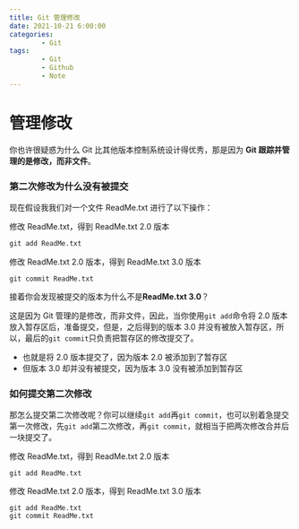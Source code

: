 ```yaml
---
title: Git 管理修改
date: 2021-10-21 6:00:00
categories:
        - Git
tags:
        - Git
        - Github
        - Note
---
```


# 管理修改

你也许很疑惑为什么 Git 比其他版本控制系统设计得优秀，那是因为 **Git 跟踪并管理的是修改，而非文件**。

### 第二次修改为什么没有被提交

现在假设我我们对一个文件 ReadMe.txt 进行了以下操作：

修改 ReadMe.txt，得到 ReadMe.txt 2.0 版本

```cmd
git add ReadMe.txt
```

修改 ReadMe.txt 2.0 版本，得到 ReadMe.txt 3.0 版本

```
git commit ReadMe.txt
```

接着你会发现被提交的版本为什么不是**ReadMe.txt 3.0**？

这是因为 Git 管理的是修改，而非文件，因此，当你使用`git add`命令将 2.0 版本放入暂存区后，准备提交，但是，之后得到的版本 3.0 并没有被放入暂存区，所以，最后的`git commit`只负责把暂存区的修改提交了。

- 也就是将 2.0 版本提交了，因为版本 2.0 被添加到了暂存区
- 但版本 3.0 却并没有被提交，因为版本 3.0 没有被添加到暂存区

### 如何提交第二次修改

那怎么提交第二次修改呢？你可以继续`git add`再`git commit`，也可以别着急提交第一次修改，先`git add`第二次修改，再`git commit`，就相当于把两次修改合并后一块提交了。

修改 ReadMe.txt，得到 ReadMe.txt 2.0 版本

```
git add ReadMe.txt
```

修改 ReadMe.txt 2.0 版本，得到 ReadMe.txt 3.0 版本

```
git add ReadMe.txt
git commit ReadMe.txt
```

